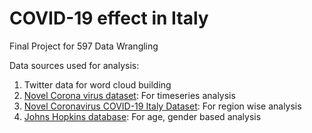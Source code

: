 # COVID-19 effect in Italy
Final Project for 597 Data Wrangling

Data sources used for analysis:
1. Twitter data for word cloud building
1. [Novel Corona virus dataset](https://www.kaggle.com/sudalairajkumar/novel-corona-virus-2019-dataset): For timeseries analysis
1. [Novel Coronavirus COVID-19 Italy Dataset](https://www.kaggle.com/virosky/italy-covid19): For region wise analysis
1. [Johns Hopkins database](https://github.com/CSSEGISandData/COVID-19/tree/master/csse_covid_19_data/csse_covid_19_time_series): For age, gender based analysis
